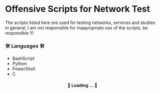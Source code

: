 # Offensive Scripts for Network Test
<p align="left">The scripts listed here are used for testing networks, services and studies in general, I am not responsible for inappropriate use of the scripts, be responsible !!!</p>

### 🛠 Languages 🛠

* BashScript
* Python
* PowerShell
* C

<h4 align="center"> 
	🚧  Loading ...  🚧
</h4>
